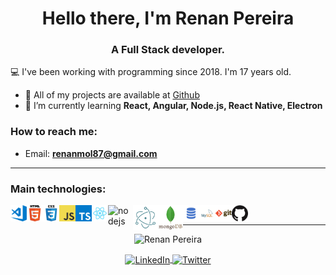<h1 align="center">Hello there, I'm Renan Pereira</h1>
<h3 align="center">A Full Stack developer.</h3>

💻 I've been working with programming since 2018. I'm 17 years old.

- 👨‍ All of my projects are available at <a href="https://github.com/r3nanp"> Github</a> <br />
- 🌱 I’m currently learning **React, Angular, Node.js, React Native, Electron**

<h3>How to reach me: </h3>

- Email: **renanmol87@gmail.com**
 
---
<h3 align="left">Main technologies: </h3>

<p align="left">
  <img align="left" alt="Visual Studio Code" width="26px" src="https://raw.githubusercontent.com/github/explore/80688e429a7d4ef2fca1e82350fe8e3517d3494d/topics/visual-studio-code/visual-studio-code.png" />
  <img align="left" alt="HTML5" width="26px" src="https://raw.githubusercontent.com/github/explore/80688e429a7d4ef2fca1e82350fe8e3517d3494d/topics/html/html.png" />
  <img align="left" alt="CSS3" width="26px" src="https://raw.githubusercontent.com/github/explore/80688e429a7d4ef2fca1e82350fe8e3517d3494d/topics/css/css.png" />
  <img align="left" alt="JavaScript" width="26px" src="https://raw.githubusercontent.com/github/explore/80688e429a7d4ef2fca1e82350fe8e3517d3494d/topics/javascript/javascript.png" />
  <img align="left" alt="TypeScript" width="26px" src="https://raw.githubusercontent.com/github/explore/80688e429a7d4ef2fca1e82350fe8e3517d3494d/topics/typescript/typescript.png" />
  <img align="left" alt="React" width="26px" src="https://raw.githubusercontent.com/github/explore/80688e429a7d4ef2fca1e82350fe8e3517d3494d/topics/react/react.png" />
  <img align="left" src="https://devicons.github.io/devicon/devicon.git/icons/nodejs/nodejs-original-wordmark.svg" alt="nodejs" width="40" height="40"/>
  <img align="left" src="https://github.com/devicons/devicon/blob/master/icons/electron/electron-original.svg" alt="electron" width="40" height="40"/>
  <img align="left" src="https://github.com/devicons/devicon/blob/master/icons/mongodb/mongodb-original-wordmark.svg" alt="mongodb" width="40" height="40"/>
  <img align="left" alt="SQL" width="26px" src="https://raw.githubusercontent.com/github/explore/80688e429a7d4ef2fca1e82350fe8e3517d3494d/topics/sql/sql.png" />
  <img align="left" alt="MySQL" width="26px" src="https://raw.githubusercontent.com/github/explore/80688e429a7d4ef2fca1e82350fe8e3517d3494d/topics/mysql/mysql.png" />
  <img align="left" alt="Git" width="26px" src="https://raw.githubusercontent.com/github/explore/80688e429a7d4ef2fca1e82350fe8e3517d3494d/topics/git/git.png" />
  <img align="left" alt="GitHub" width="26px" src="https://raw.githubusercontent.com/github/explore/78df643247d429f6cc873026c0622819ad797942/topics/github/github.png" />
</p>

<br>

---
<p align="center"> 
 <img src="https://github-readme-stats.vercel.app/api?username=r3nanp&show_icons=true&theme=dracula" alt="Renan Pereira" />
</p>

<p align="center">
 
  <a href="https://www.linkedin.com/in/renan-pereira-968bb61b0/" target="blank"> 
  <img align="center" src="https://cdn.jsdelivr.net/npm/simple-icons@3.0.1/icons/linkedin.svg" alt="LinkedIn" height="30" width="30" />
 </a>
 
 <a href="twitter.com/rghost_19" target="blank">
  <img align="center" src="https://cdn.jsdelivr.net/npm/simple-icons@3.0.1/icons/twitter.svg" alt="Twitter" height="30" width="30" />
 </a>
 
</p> 
